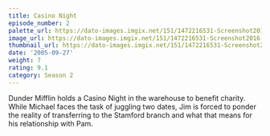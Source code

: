 ```yaml
---
title: Casino Night
episode_number: 2
palette_url: https://dato-images.imgix.net/151/1472216531-Screenshot2016-08-2615.01.59.png?ixlib=rb-1.1.0&ch=DPR%2CWidth&auto=enhance&palette=json
image_url: https://dato-images.imgix.net/151/1472216531-Screenshot2016-08-2615.01.59.png?ixlib=rb-1.1.0&ch=DPR%2CWidth&auto=compress%2Cformat&w=500
thumbnail_url: https://dato-images.imgix.net/151/1472216531-Screenshot2016-08-2615.01.59.png?ixlib=rb-1.1.0&ch=DPR%2CWidth&auto=enhance&w=500&h=280&fit=crop&fm=jpg
date: '2005-09-27'
weight: 7
rating: 9.1
category: Season 2
---
```


Dunder Mifflin holds a Casino Night in the warehouse to benefit charity. While Michael faces the task of juggling two dates, Jim is forced to ponder the reality of transferring to the Stamford branch and what that means for his relationship with Pam.